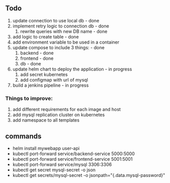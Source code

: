 ## Todo
1. update connection to use local db - done
2. implement retry logic to connection db - done
   1. rewrite queries with new DB name - done
3. add logic to create table - done
4. add environment variable to be used in a container
5. update compose to include 3 things: - done
   1. backend - done
   2. frontend - done
   3. db - done
6. update helm chart to deploy the application - in progress
   1. add secret kubernetes
   2. add configmap with url of mysql
7. build a jenkins pipeline - in progress


### Things to improve:
1. add different requirements for each image and host
2. add mysql replication cluster on kubernetes
3. add namespace to all templates



## commands
- helm install mywebapp user-api
- kubectl port-forward service/backend-service 5000:5000
- kubectl port-forward service/frontend-service 5001:5001
- kubectl port-forward service/mysql 3306:3306
- kubectl get secret mysql-secret -o json
- kubectl get secrets/mysql-secret -o jsonpath="{.data.mysql-password}"